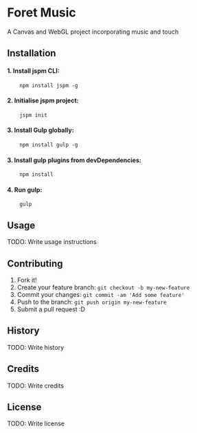 # Foret Music

A Canvas and WebGL project incorporating music and touch

## Installation

#### 1. Install jspm CLI:

```
    npm install jspm -g
```

#### 2. Initialise jspm project:

```
    jspm init
```

#### 3. Install Gulp globally:

```
	npm install gulp -g
```

#### 3. Install gulp plugins from devDependencies:

```
	npm install
```

#### 4. Run gulp:

```
	gulp
```

## Usage

TODO: Write usage instructions

## Contributing

1. Fork it!
2. Create your feature branch: `git checkout -b my-new-feature`
3. Commit your changes: `git commit -am 'Add some feature'`
4. Push to the branch: `git push origin my-new-feature`
5. Submit a pull request :D

## History

TODO: Write history

## Credits

TODO: Write credits

## License

TODO: Write license